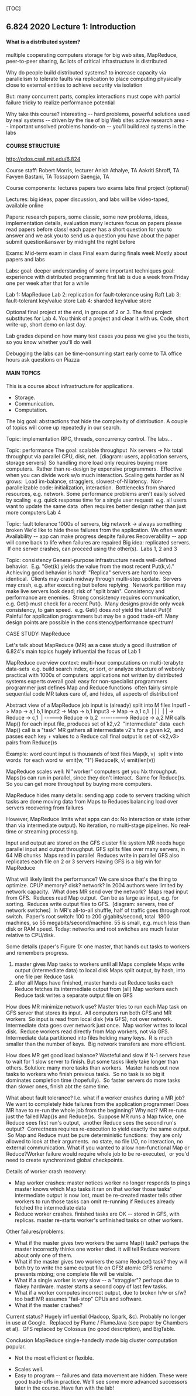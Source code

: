 [TOC]

## 6.824 2020 Lecture 1: Introduction

#### What is a distributed system?

  multiple cooperating computers
  storage for big web sites, MapReduce, peer-to-peer sharing, &c
  lots of critical infrastructure is distributed

Why do people build distributed systems?
  to increase capacity via parallelism
  to tolerate faults via replication
  to place computing physically close to external entities
  to achieve security via isolation

But:
  many concurrent parts, complex interactions
  must cope with partial failure
  tricky to realize performance potential

Why take this course?
  interesting -- hard problems, powerful solutions
  used by real systems -- driven by the rise of big Web sites
  active research area -- important unsolved problems
  hands-on -- you'll build real systems in the labs

#### COURSE STRUCTURE

http://pdos.csail.mit.edu/6.824

Course staff:
  Robert Morris, lecturer
  Anish Athalye, TA
  Aakriti Shroff, TA
  Favyen Bastani, TA
  Tossaporn Saengja, TA

Course components:
  lectures
  papers
  two exams
  labs
  final project (optional)

Lectures:
  big ideas, paper discussion, and labs
  will be video-taped, available online

Papers:
  research papers, some classic, some new
  problems, ideas, implementation details, evaluation
  many lectures focus on papers
  please read papers before class!
  each paper has a short question for you to answer
  and we ask you to send us a question you have about the paper
  submit question&answer by midnight the night before

Exams:
  Mid-term exam in class
  Final exam during finals week
  Mostly about papers and labs

Labs:
  goal: deeper understanding of some important techniques
  goal: experience with distributed programming
  first lab is due a week from Friday
  one per week after that for a while

Lab 1: MapReduce
Lab 2: replication for fault-tolerance using Raft
Lab 3: fault-tolerant key/value store
Lab 4: sharded key/value store

Optional final project at the end, in groups of 2 or 3.
  The final project substitutes for Lab 4.
  You think of a project and clear it with us.
  Code, short write-up, short demo on last day.

Lab grades depend on how many test cases you pass
  we give you the tests, so you know whether you'll do well

Debugging the labs can be time-consuming
  start early
  come to TA office hours
  ask questions on Piazza

#### MAIN TOPICS

This is a course about infrastructure for applications.
  * Storage.
  * Communication.
  * Computation.

The big goal: abstractions that hide the complexity of distribution.
  A couple of topics will come up repeatedly in our search.

Topic: implementation
  RPC, threads, concurrency control.
  The labs...

Topic: performance
  The goal: scalable throughput
​    Nx servers -> Nx total throughput via parallel CPU, disk, net.
​    [diagram: users, application servers, storage servers]
​    So handling more load only requires buying more computers.
​      Rather than re-design by expensive programmers.
​    Effective when you can divide work w/o much interaction.
  Scaling gets harder as N grows:
​    Load im-balance, stragglers, slowest-of-N latency.
​    Non-parallelizable code: initialization, interaction.
​    Bottlenecks from shared resources, e.g. network.
  Some performance problems aren't easily solved by scaling
​    e.g. quick response time for a single user request
​    e.g. all users want to update the same data
​    often requires better design rather than just more computers
  Lab 4

Topic: fault tolerance
  1000s of servers, big network -> always something broken
  We'd like to hide these failures from the application.
  We often want:
​    Availability -- app can make progress despite failures
​    Recoverability -- app will come back to life when failures are repaired
  Big idea: replicated servers.
​    If one server crashes, can proceed using the other(s).
​    Labs 1, 2 and 3

Topic: consistency
  General-purpose infrastructure needs well-defined behavior.
​    E.g. "Get(k) yields the value from the most recent Put(k,v)."
  Achieving good behavior is hard!
​    "Replica" servers are hard to keep identical.
​    Clients may crash midway through multi-step update.
​    Servers may crash, e.g. after executing but before replying.
​    Network partition may make live servers look dead; risk of "split brain".
  Consistency and performance are enemies.
​    Strong consistency requires communication,
​      e.g. Get() must check for a recent Put().
​    Many designs provide only weak consistency, to gain speed.
​      e.g. Get() does *not* yield the latest Put()!
​      Painful for application programmers but may be a good trade-off.
  Many design points are possible in the consistency/performance spectrum!

CASE STUDY: MapReduce

Let's talk about MapReduce (MR) as a case study
  a good illustration of 6.824's main topics
  hugely influential
  the focus of Lab 1

MapReduce overview
  context: multi-hour computations on multi-terabyte data-sets
​    e.g. build search index, or sort, or analyze structure of web
​    only practical with 1000s of computers
​    applications not written by distributed systems experts
  overall goal: easy for non-specialist programmers
  programmer just defines Map and Reduce functions
​    often fairly simple sequential code
  MR takes care of, and hides, all aspects of distribution!

Abstract view of a MapReduce job
  input is (already) split into M files
  Input1 -> Map -> a,1 b,1
  Input2 -> Map ->     b,1
  Input3 -> Map -> a,1     c,1
​                    |   |   |
​                    |   |   -> Reduce -> c,1
​                    |   -----> Reduce -> b,2
​                    ---------> Reduce -> a,2
  MR calls Map() for each input file, produces set of k2,v2
​    "intermediate" data
​    each Map() call is a "task"
  MR gathers all intermediate v2's for a given k2,
​    and passes each key + values to a Reduce call
  final output is set of <k2,v3> pairs from Reduce()s

Example: word count
  input is thousands of text files
  Map(k, v)
​    split v into words
​    for each word w
​      emit(w, "1")
  Reduce(k, v)
​    emit(len(v))

MapReduce scales well:
  N "worker" computers get you Nx throughput.
​    Maps()s can run in parallel, since they don't interact.
​    Same for Reduce()s.
  So you can get more throughput by buying more computers.

MapReduce hides many details:
  sending app code to servers
  tracking which tasks are done
  moving data from Maps to Reduces
  balancing load over servers
  recovering from failures

However, MapReduce limits what apps can do:
  No interaction or state (other than via intermediate output).
  No iteration, no multi-stage pipelines.
  No real-time or streaming processing.

Input and output are stored on the GFS cluster file system
  MR needs huge parallel input and output throughput.
  GFS splits files over many servers, in 64 MB chunks
​    Maps read in parallel
​    Reduces write in parallel
  GFS also replicates each file on 2 or 3 servers
  Having GFS is a big win for MapReduce

What will likely limit the performance?
  We care since that's the thing to optimize.
  CPU? memory? disk? network?
  In 2004 authors were limited by network capacity.
​    What does MR send over the network?
​      Maps read input from GFS.
​      Reduces read Map output.
​        Can be as large as input, e.g. for sorting.
​      Reduces write output files to GFS.
​    [diagram: servers, tree of network switches]
​    In MR's all-to-all shuffle, half of traffic goes through root switch.
​    Paper's root switch: 100 to 200 gigabits/second, total
​      1800 machines, so 55 megabits/second/machine.
​      55 is small, e.g. much less than disk or RAM speed.
  Today: networks and root switches are much faster relative to CPU/disk.

Some details (paper's Figure 1):
  one master, that hands out tasks to workers and remembers progress.
  1. master gives Map tasks to workers until all Maps complete
     Maps write output (intermediate data) to local disk
     Maps split output, by hash, into one file per Reduce task
  2. after all Maps have finished, master hands out Reduce tasks
     each Reduce fetches its intermediate output from (all) Map workers
     each Reduce task writes a separate output file on GFS

How does MR minimize network use?
  Master tries to run each Map task on GFS server that stores its input.
​    All computers run both GFS and MR workers
​    So input is read from local disk (via GFS), not over network.
  Intermediate data goes over network just once.
​    Map worker writes to local disk.
​    Reduce workers read directly from Map workers, not via GFS.
  Intermediate data partitioned into files holding many keys.
​    R is much smaller than the number of keys.
​    Big network transfers are more efficient.

How does MR get good load balance?
  Wasteful and slow if N-1 servers have to wait for 1 slow server to finish.
  But some tasks likely take longer than others.
  Solution: many more tasks than workers.
​    Master hands out new tasks to workers who finish previous tasks.
​    So no task is so big it dominates completion time (hopefully).
​    So faster servers do more tasks than slower ones, finish abt the same time.

What about fault tolerance?
  I.e. what if a worker crashes during a MR job?
  We want to completely hide failures from the application programmer!
  Does MR have to re-run the whole job from the beginning?
​    Why not?
  MR re-runs just the failed Map()s and Reduce()s.
​    Suppose MR runs a Map twice, one Reduce sees first run's output,
​      another Reduce sees the second run's output?
​    Correctness requires re-execution to yield exactly the same output.
​    So Map and Reduce must be pure deterministic functions:
​      they are only allowed to look at their arguments.
​      no state, no file I/O, no interaction, no external communication.
  What if you wanted to allow non-functional Map or Reduce?
​    Worker failure would require whole job to be re-executed,
​      or you'd need to create synchronized global checkpoints.

Details of worker crash recovery:
  * Map worker crashes:
    master notices worker no longer responds to pings
    master knows which Map tasks it ran on that worker
      those tasks' intermediate output is now lost, must be re-created
      master tells other workers to run those tasks
    can omit re-running if Reduces already fetched the intermediate data
  * Reduce worker crashes.
    finished tasks are OK -- stored in GFS, with replicas.
    master re-starts worker's unfinished tasks on other workers.

Other failures/problems:
  * What if the master gives two workers the same Map() task?
    perhaps the master incorrectly thinks one worker died.
    it will tell Reduce workers about only one of them.
  * What if the master gives two workers the same Reduce() task?
    they will both try to write the same output file on GFS!
    atomic GFS rename prevents mixing; one complete file will be visible.
  * What if a single worker is very slow -- a "straggler"?
    perhaps due to flakey hardware.
    master starts a second copy of last few tasks.
  * What if a worker computes incorrect output, due to broken h/w or s/w?
    too bad! MR assumes "fail-stop" CPUs and software.
  * What if the master crashes?

Current status?
  Hugely influential (Hadoop, Spark, &c).
  Probably no longer in use at Google.
​    Replaced by Flume / FlumeJava (see paper by Chambers et al).
​    GFS replaced by Colossus (no good description), and BigTable.

Conclusion
  MapReduce single-handedly made big cluster computation popular.
  - Not the most efficient or flexible.
  + Scales well.
  + Easy to program -- failures and data movement are hidden.
    These were good trade-offs in practice.
    We'll see some more advanced successors later in the course.
    Have fun with the lab!
